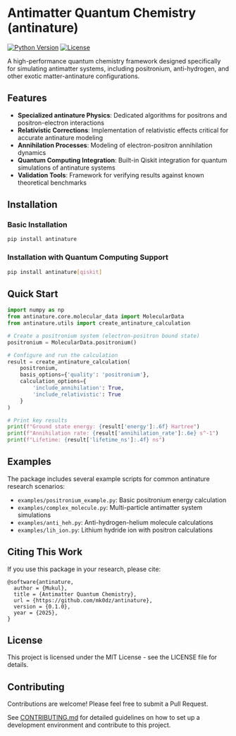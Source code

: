 # Antimatter Quantum Chemistry (antinature)

[![Python Version](https://img.shields.io/badge/python-3.8%2B-blue)](https://www.python.org/downloads/)
[![License](https://img.shields.io/badge/License-MIT-green.svg)](https://opensource.org/licenses/MIT)

A high-performance quantum chemistry framework designed specifically for simulating antimatter systems, including positronium, anti-hydrogen, and other exotic matter-antinature configurations.

## Features

- **Specialized antinature Physics**: Dedicated algorithms for positrons and positron-electron interactions
- **Relativistic Corrections**: Implementation of relativistic effects critical for accurate antinature modeling
- **Annihilation Processes**: Modeling of electron-positron annihilation dynamics
- **Quantum Computing Integration**: Built-in Qiskit integration for quantum simulations of antinature systems
- **Validation Tools**: Framework for verifying results against known theoretical benchmarks

## Installation

### Basic Installation

```bash
pip install antinature
```

### Installation with Quantum Computing Support

```bash
pip install antinature[qiskit]
```

## Quick Start

```python
import numpy as np
from antinature.core.molecular_data import MolecularData
from antinature.utils import create_antinature_calculation

# Create a positronium system (electron-positron bound state)
positronium = MolecularData.positronium()

# Configure and run the calculation
result = create_antinature_calculation(
    positronium,
    basis_options={'quality': 'positronium'},
    calculation_options={
        'include_annihilation': True,
        'include_relativistic': True
    }
)

# Print key results
print(f"Ground state energy: {result['energy']:.6f} Hartree")
print(f"Annihilation rate: {result['annihilation_rate']:.6e} s^-1")
print(f"Lifetime: {result['lifetime_ns']:.4f} ns")
```

## Examples

The package includes several example scripts for common antinature research scenarios:

- `examples/positronium_example.py`: Basic positronium energy calculation
- `examples/complex_molecule.py`: Multi-particle antimatter system simulations
- `examples/anti_heh.py`: Anti-hydrogen-helium molecule calculations
- `examples/lih_ion.py`: Lithium hydride ion with positron calculations

## Citing This Work

If you use this package in your research, please cite:

```
@software{antinature,
  author = {Mukul},
  title = {Antimatter Quantum Chemistry},
  url = {https://github.com/mk0dz/antinature},
  version = {0.1.0},
  year = {2025},
}
```

## License

This project is licensed under the MIT License - see the LICENSE file for details.

## Contributing

Contributions are welcome! Please feel free to submit a Pull Request.

See [CONTRIBUTING.md](CONTRIBUTING.md) for detailed guidelines on how to set up a development environment and contribute to this project.
